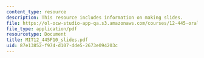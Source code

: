 ```yaml
---
content_type: resource
description: This resource includes information on making slides.
file: https://ol-ocw-studio-app-qa.s3.amazonaws.com/courses/12-445-oral-communication-in-the-earth-atmospheric-and-planetary-sciences-fall-2010/87e13852f974d107dde52673e094203c_MIT12_445F10_slides.pdf
file_type: application/pdf
resourcetype: Document
title: MIT12_445F10_slides.pdf
uid: 87e13852-f974-d107-dde5-2673e094203c
---
```

